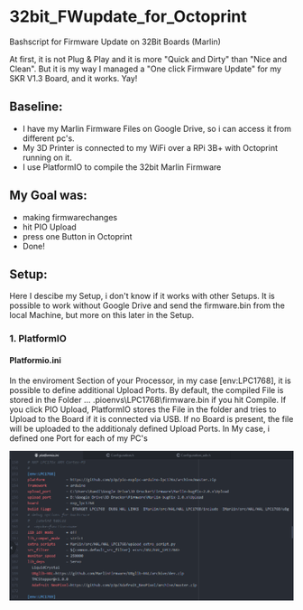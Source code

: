 # 32bit_FWupdate_for_Octoprint
Bashscript for Firmware Update on 32Bit Boards (Marlin)

At first, it is not Plug & Play and it is more "Quick and Dirty" than "Nice and Clean". But it is my way I managed a "One click Firmware Update" for my SKR V1.3 Board, and it works. Yay!

## Baseline:

- I have my Marlin Firmware Files on Google Drive, so i can access it from different pc's.
- My 3D Printer is connected to my WiFi over a RPi 3B+ with Octoprint running on it.
- I use PlatformIO to compile the 32bit Marlin Firmware

## My Goal was:

- making firmwarechanges
- hit PIO Upload
- press one Button in Octoprint
- Done!

## Setup:

Here I descibe my Setup, i don't know if it works with other Setups.
It is possible to work without Google Drive and send the firmware.bin from the local Machine, but more on this later in the Setup. 

### 1. PlatformIO

#### Platformio.ini
In the enviroment Section of your Processor, in my case [env:LPC1768], it is possible to define additional Upload Ports.
By default, the compiled File is stored in the Folder ... \.pioenvs\LPC1768\firmware.bin if you hit Compile.
If you click PIO Upload, PlatformIO stores the File in the folder and tries to Upload to the Board if it is connected via USB. If no Board is present, the file will be uploaded to the additionaly defined Upload Ports. In My case, i defined  one Port for each of my PC's

<p align="center"><img  alt="platformio.ini" src="Images/PIO_ini.PNG"></p>
